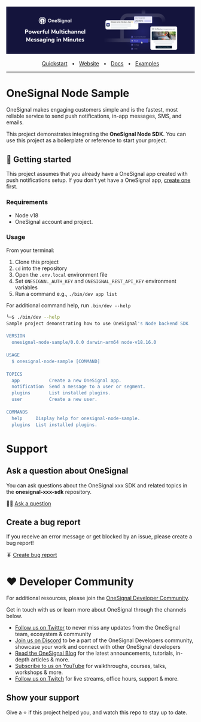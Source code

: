 ![OneSignal](https://github.com/OneSignalDevelopers/.github/blob/main/assets/onesignal-banner.png?raw=true)

<div align="center">
  <a href="https://documentation.onesignal.com/docs/onboarding-with-onesignal" target="_blank">Quickstart</a>
  <span>&nbsp;&nbsp;•&nbsp;&nbsp;</span>
  <a href="https://onesignal.com/" target="_blank">Website</a>
  <span>&nbsp;&nbsp;•&nbsp;&nbsp;</span>
  <a href="https://documentation.onesignal.com/docs" target="_blank">Docs</a>
  <span>&nbsp;&nbsp;•&nbsp;&nbsp;</span>
  <a href="https://github.com/OneSignalDevelopers" target="_blank">Examples</a>
  <br />
  <hr />
</div>

# OneSignal Node Sample

OneSignal makes engaging customers simple and is the fastest, most reliable service to send push notifications, in-app messages, SMS, and emails.

This project demonstrates integrating the **OneSignal Node SDK**. You can use this project as a boilerplate or reference to start your project.

## 🚦 Getting started

This project assumes that you already have a OneSignal app created with push notifications setup. If you don't yet have a OneSignal app, [create one](https://documentation.onesignal.com/docs/apps-organizations#create-an-app) first.

### Requirements

* Node v18
* OneSignal account and project.

### Usage

From your terminal:

1. Clone this project
2. `cd` into the repository
3. Open the `.env.local` environment file
4. Set `ONESIGNAL_AUTH_KEY` and `ONESIGNAL_REST_API_KEY` environment variables
5. Run a command e.g., `./bin/dev app list`

For additional command help, run `.bin/dev --help`

```bash
╰─$ ./bin/dev --help
Sample project demonstrating how to use OneSignal's Node backend SDK

VERSION
  onesignal-node-sample/0.0.0 darwin-arm64 node-v18.16.0

USAGE
  $ onesignal-node-sample [COMMAND]

TOPICS
  app           Create a new OneSignal app.
  notification  Send a message to a user or segment.
  plugins       List installed plugins.
  user          Create a new user.

COMMANDS
  help     Display help for onesignal-node-sample.
  plugins  List installed plugins.
```

# Support

## Ask a question about OneSignal

You can ask questions about the OneSignal xxx SDK and related topics in the **onesignal-xxx-sdk** repository.

🙋‍♂️ [Ask a question](https://github.com/OneSignal/OneSignal-Node-SDK/issues/new?assignees=&labels=question&projects=&template=ask-question.yml&title=%5Bquestion%5D%3A+)

## Create a bug report

If you receive an error message or get blocked by an issue, please create a bug report!

🪳 [Create bug report](https://github.com/OneSignal/OneSignal-Node-SDK/issues/new?assignees=&labels=bug%2Ctriage&projects=&template=bug-report.yml&title=%5BBug%5D%3A+)

# ❤️ Developer Community

For additional resources, please join the [OneSignal Developer Community](https://onesignal.com/onesignal-developers).

Get in touch with us or learn more about OneSignal through the channels below.

- [Follow us on Twitter](https://twitter.com/onesignaldevs) to never miss any updates from the OneSignal team, ecosystem & community
- [Join us on Discord](https://discord.gg/EP7gf6Uz7G) to be a part of the OneSignal Developers community, showcase your work and connect with other OneSignal developers
- [Read the OneSignal Blog](https://onesignal.com/blog/) for the latest announcements, tutorials, in-depth articles & more.
- [Subscribe to us on YouTube](https://www.youtube.com/channel/UCe63d5EDQsSkOov-bIE_8Aw/featured) for walkthroughs, courses, talks, workshops & more.
- [Follow us on Twitch](https://www.twitch.tv/onesignaldevelopers) for live streams, office hours, support & more.

## Show your support

Give a ⭐️ if this project helped you, and watch this repo to stay up to date.
